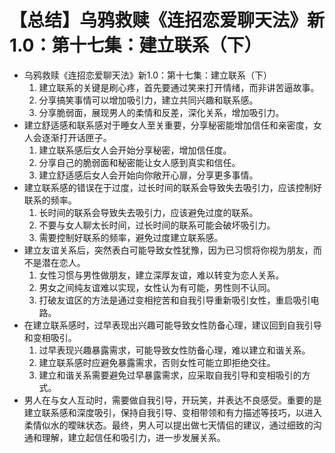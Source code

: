 # 【总结】乌鸦救赎《连招恋爱聊天法》新1.0：第十七集：建立联系（下）

-   乌鸦救赎《连招恋爱聊天法》新1.0：第十七集：建立联系（下）
    1.  建立联系的关键是刷心疼，首先要通过笑来打开情绪，而非讲苦逼故事。
    2.  分享搞笑事情可以增加吸引力，建立共同兴趣和联系感。
    3.  分享脆弱面，展现男人的柔情和反差，深化关系，增加吸引力。
-   建立舒适感和联系感对于睡女人至关重要，分享秘密能增加信任和亲密度，女人会逐渐打开话匣子。
    1.  建立联系感后女人会开始分享秘密，增加信任度。
    2.  分享自己的脆弱面和秘密能让女人感到真实和信任。
    3.  建立舒适感后女人会开始向你敞开心扉，分享更多事情。
-   建立联系感的错误在于过度，过长时间的联系会导致失去吸引力，应该控制好联系的频率。
    1.  长时间的联系会导致失去吸引力，应该避免过度的联系。
    2.  不要与女人聊太长时间，过长时间的联系可能会破坏吸引力。
    3.  需要控制好联系的频率，避免过度建立联系感。
-   建立友谊关系后，突然表白可能导致女性犹豫，因为已习惯将你视为朋友，而不是潜在恋人。
    1.  女性习惯与男性做朋友，建立深厚友谊，难以转变为恋人关系。
    2.  男女之间纯友谊难以实现，女性认为有可能，男性则不认同。
    3.  打破友谊区的方法是通过变相挖苦和自我引导重新吸引女性，重启吸引电路。
-   在建立联系感时，过早表现出兴趣可能导致女性防备心理，建议回到自我引导和变相吸引。
    1.  过早表现兴趣暴露需求，可能导致女性防备心理，难以建立和谐关系。
    2.  建立联系感时应避免暴露需求，否则女性可能立即拒绝交往。
    3.  建立和谐关系需要避免过早暴露需求，应采取自我引导和变相吸引的方式。
-   男人在与女人互动时，需要做自我引导，开玩笑，并表达不良感受。重要的是建立联系感和深度吸引，保持自我引导、变相带领和有力描述等技巧，以进入柔情似水的曖昧状态。最终，男人可以提出做七天情侣的建议，通过细致的沟通和理解，建立起信任和吸引力，进一步发展关系。
